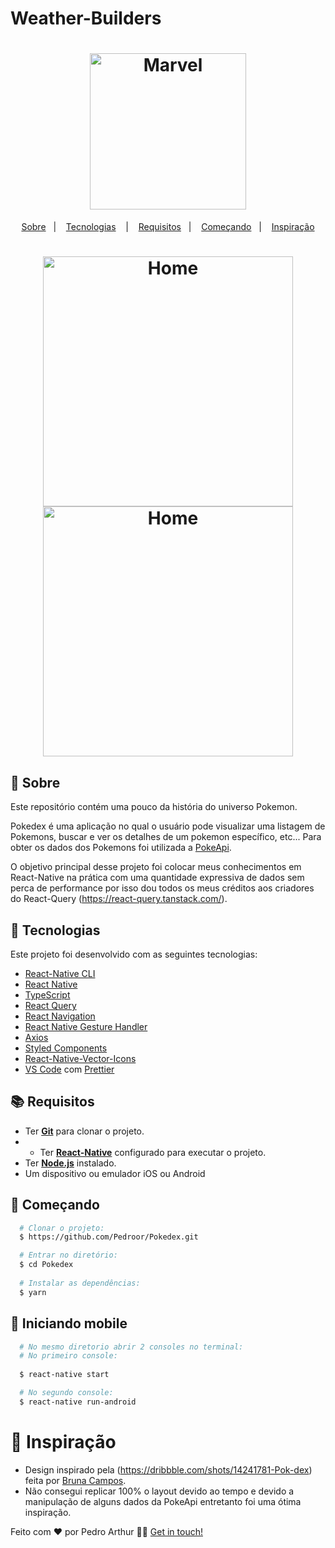 # Weather-Builders

<h1 align="center">
  <img alt="Marvel" src="https://logosmarcas.net/wp-content/uploads/2020/05/Pokemon-Logo.png" width="250px" />
</h1>



<p align="center">
  <a href="#page_with_curl-sobre">Sobre</a>&nbsp;&nbsp;&nbsp;|&nbsp;&nbsp;&nbsp;
  <a href="#hammer-iniciando-mobile">Tecnologias</a>
  &nbsp;&nbsp;&nbsp;|&nbsp;&nbsp;&nbsp;
  <a href="#books-requisitos">Requisitos</a>&nbsp;&nbsp;&nbsp;|&nbsp;&nbsp;&nbsp;
  <a href="#rocket-começando">Começando</a>&nbsp;&nbsp;&nbsp;|&nbsp;&nbsp;&nbsp;
  <a href="#thought_balloon-começando">Inspiração</a>
</p>

<h1 align="center">
 <img alt="Home" src="https://imgur.com/a/6X5XDDk" width="400" />
 <img alt="Home" src="https://imgur.com/a/zAQ3CnZ" width="400" />

</h1>

## :page_with_curl: Sobre
Este repositório contém uma pouco da história do universo Pokemon.

Pokedex é uma aplicação no qual o usuário pode visualizar uma listagem de Pokemons, buscar e ver os detalhes de um pokemon específico, etc... Para obter os dados dos Pokemons foi utilizada a [PokeApi](https://pokeapi.co/).

O objetivo principal desse projeto foi colocar meus conhecimentos em React-Native na prática com uma quantidade expressiva de dados sem perca de performance por isso dou todos os meus créditos aos criadores do React-Query (https://react-query.tanstack.com/).

## :hammer: Tecnologias

Este projeto foi desenvolvido com as seguintes tecnologias:

- [React-Native CLI](https://reactnative.dev/docs/environment-setup)
- [React Native](https://reactnative.dev/)
- [TypeScript](https://www.typescriptlang.org/)
- [React Query](https://react-query.tanstack.com/)
- [React Navigation](https://reactnavigation.org/)
- [React Native Gesture Handler](https://kmagiera.github.io/react-native-gesture-handler/)
- [Axios](https://github.com/axios/axios)
- [Styled Components](https://styled-components.com/)
- [React-Native-Vector-Icons](https://github.com/oblador/react-native-vector-icons)
- [VS Code](https://code.visualstudio.com/) com [Prettier](https://prettier.io/)

## :books: Requisitos
- Ter [**Git**](https://git-scm.com/) para clonar o projeto.
- - Ter [**React-Native**](https://reactnative.dev/docs/environment-setup) configurado para executar o projeto.
- Ter [**Node.js**](https://nodejs.org/en/) instalado.
- Um dispositivo ou emulador iOS ou Android

## :rocket: Começando
``` bash
  # Clonar o projeto:
  $ https://github.com/Pedroor/Pokedex.git

  # Entrar no diretório:
  $ cd Pokedex
  
  # Instalar as dependências:
  $ yarn
```

## :iphone: Iniciando mobile
```bash
  # No mesmo diretorio abrir 2 consoles no terminal:
  # No primeiro console:
   
  $ react-native start

  # No segundo console:
  $ react-native run-android
```

# :thought_balloon: Inspiração
- Design inspirado pela (https://dribbble.com/shots/14241781-Pok-dex) feita por [Bruna Campos](https://dribbble.com/brucampos).
- Não consegui replicar 100% o layout devido ao tempo e devido a manipulação de alguns dados da PokeApi entretanto foi uma ótima inspiração.

Feito com ❤️ por Pedro Arthur 👋🏻 [Get in touch!](https://github.com/Pedroor)
